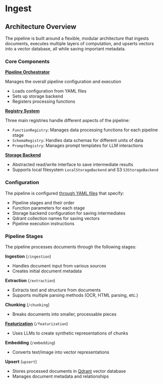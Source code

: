 # Ingest

## Architecture Overview

The pipeline is built around a flexible, modular architecture that ingests documents, executes multiple layers of computation, and upserts vectors into a vector database, all while saving important metadata. 

### Core Components

**[Pipeline Orchestrator](pipeline_orchestrator.md)**

   Manages the overall pipeline configuration and execution

   - Loads configuration from YAML files
   - Sets up storage backend
   - Registers processing functions

**[Registry System](registry.md)**

   Three main registries handle different aspects of the pipeline:

   - `FunctionRegistry`: Manages data processing functions for each pipeline stage
   - `SchemaRegistry`: Handles data schemas for different units of data
   - `PromptRegistry`: Manages prompt templates for LLM interactions

**[Storage Backend](storage.md)**

   - Abstracted read/write interface to save intermediate results
   - Supports local filesystem `LocalStorageBackend` and S3 `S3StorageBackend`

### Configuration

The pipeline is configured [through YAML files](configuration.md) that specify:

- Pipeline stages and their order
- Function parameters for each stage
- Storage backend configuration for saving intermediates
- Qdrant collection names for saving vectors
- Pipeline execution instructions

### Pipeline Stages

The pipeline processes documents through the following stages:

**Ingestion** (`/ingestion`)

   - Handles document input from various sources
   - Creates initial document metadata

**Extraction** (`/extraction`)

   - Extracts text and structure from documents
   - Supports multiple parsing methods (OCR, HTML parsing, etc.)

**Chunking** (`/chunking`)

   - Breaks documents into smaller, processable pieces

**[Featurization](featurization.md)** (`/featurization`)

   - Uses LLMs to create synthetic representations of chunks

**Embedding** (`/embedding`)

   - Converts text/image into vector representations

**Upsert** (`upsert`)

   - Stores processed documents in [Qdrant](https://qdrant.tech/) vector database
   - Manages document metadata and relationships